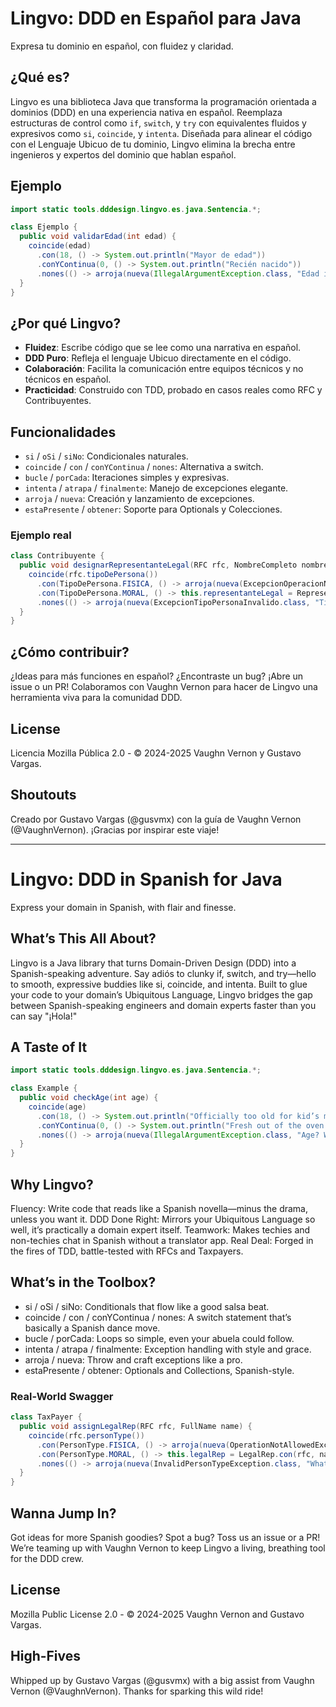 # Lingvo: DDD en Español para Java

Expresa tu dominio en español, con fluidez y claridad.

## ¿Qué es?

Lingvo es una biblioteca Java que transforma la programación orientada a dominios (DDD) en una experiencia nativa en español. Reemplaza estructuras de control como `if`, `switch`, y `try` con equivalentes fluidos y expresivos como `si`, `coincide`, y `intenta`. Diseñada para alinear el código con el Lenguaje Ubicuo de tu dominio, Lingvo elimina la brecha entre ingenieros y expertos del dominio que hablan español.

## Ejemplo

```java
import static tools.dddesign.lingvo.es.java.Sentencia.*;

class Ejemplo {
  public void validarEdad(int edad) {
    coincide(edad)
      .con(18, () -> System.out.println("Mayor de edad"))
      .conYContinua(0, () -> System.out.println("Recién nacido"))
      .nones(() -> arroja(nueva(IllegalArgumentException.class, "Edad inválida: " + edad)));
  }
}
```

## ¿Por qué Lingvo?

- **Fluidez**: Escribe código que se lee como una narrativa en español.
- **DDD Puro**: Refleja el lenguaje Ubicuo directamente en el código.
- **Colaboración**: Facilita la comunicación entre equipos técnicos y no técnicos en español.
- **Practicidad**: Construido con TDD, probado en casos reales como RFC y Contribuyentes.

## Funcionalidades

- `si` / `oSi` / `siNo`: Condicionales naturales.
- `coincide` / `con` / `conYContinua` / `nones`: Alternativa a switch.
- `bucle` / `porCada`: Iteraciones simples y expresivas.
- `intenta` / `atrapa` / `finalmente`: Manejo de excepciones elegante.
- `arroja` / `nueva`: Creación y lanzamiento de excepciones.
- `estaPresente` / `obtener`: Soporte para Optionals y Colecciones.

### Ejemplo real

```java
class Contribuyente {
  public void designarRepresentanteLegal(RFC rfc, NombreCompleto nombre) {
    coincide(rfc.tipoDePersona())
      .con(TipoDePersona.FISICA, () -> arroja(nueva(ExcepcionOperacionNoPermitida.class, "No permitido")))
      .con(TipoDePersona.MORAL, () -> this.representanteLegal = RepresentanteLegal.con(rfc, nombre))
      .nones(() -> arroja(nueva(ExcepcionTipoPersonaInvalido.class, "Tipo inválido")));
  }
}
```

## ¿Cómo contribuir?

¿Ideas para más funciones en español? ¿Encontraste un bug? ¡Abre un issue o un PR! Colaboramos con Vaughn Vernon para hacer de Lingvo una herramienta viva para la comunidad DDD.

## License

Licencia Mozilla Pública 2.0 - © 2024-2025 Vaughn Vernon y Gustavo Vargas.

## Shoutouts

Creado por Gustavo Vargas (@gusvmx) con la guía de Vaughn Vernon (@VaughnVernon). ¡Gracias por inspirar este viaje!

---

# Lingvo: DDD in Spanish for Java

Express your domain in Spanish, with flair and finesse.

## What’s This All About?

Lingvo is a Java library that turns Domain-Driven Design (DDD) into a Spanish-speaking adventure. Say adiós to clunky if, switch, and try—hello to smooth, expressive buddies like si, coincide, and intenta. Built to glue your code to your domain’s Ubiquitous Language, Lingvo bridges the gap between Spanish-speaking engineers and domain experts faster than you can say "¡Hola!"

## A Taste of It
```java
import static tools.dddesign.lingvo.es.java.Sentencia.*;

class Example {
  public void checkAge(int age) {
    coincide(age)
      .con(18, () -> System.out.println("Officially too old for kid’s menus"))
      .conYContinua(0, () -> System.out.println("Fresh out of the oven!"))
      .nones(() -> arroja(nueva(IllegalArgumentException.class, "Age? What age? " + age)));
  }
}
```

## Why Lingvo?

Fluency: Write code that reads like a Spanish novella—minus the drama, unless you want it.
DDD Done Right: Mirrors your Ubiquitous Language so well, it’s practically a domain expert itself.
Teamwork: Makes techies and non-techies chat in Spanish without a translator app.
Real Deal: Forged in the fires of TDD, battle-tested with RFCs and Taxpayers.

## What’s in the Toolbox?

* si / oSi / siNo: Conditionals that flow like a good salsa beat.
* coincide / con / conYContinua / nones: A switch statement that’s basically a Spanish dance move. 
* bucle / porCada: Loops so simple, even your abuela could follow. 
* intenta / atrapa / finalmente: Exception handling with style and grace. 
* arroja / nueva: Throw and craft exceptions like a pro. 
* estaPresente / obtener: Optionals and Collections, Spanish-style.

### Real-World Swagger
```java
class TaxPayer {
  public void assignLegalRep(RFC rfc, FullName name) {
    coincide(rfc.personType())
      .con(PersonType.FISICA, () -> arroja(nueva(OperationNotAllowedException.class, "Nope, not for individuals")))
      .con(PersonType.MORAL, () -> this.legalRep = LegalRep.con(rfc, name))
      .nones(() -> arroja(nueva(InvalidPersonTypeException.class, "What even is this type?")));
  }
}
```

## Wanna Jump In?

Got ideas for more Spanish goodies? Spot a bug? Toss us an issue or a PR! We’re teaming up with Vaughn Vernon to keep Lingvo a living, breathing tool for the DDD crew.

## License

Mozilla Public License 2.0 - © 2024-2025 Vaughn Vernon and Gustavo Vargas.

## High-Fives

Whipped up by Gustavo Vargas (@gusvmx) with a big assist from Vaughn Vernon (@VaughnVernon). Thanks for sparking this wild ride!